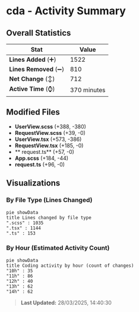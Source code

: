 # cda - Activity Summary 

## Overall Statistics

| Stat                   | Value                                                             |
| ---------------------- | ----------------------------------------------------------------- |
| **Lines Added** (➕)   | 1522                                          |
| **Lines Removed** (➖) | 810                                        |
| **Net Change** (↕)    | 712                |
| **Active Time** (⌚)   | 370 minutes |


## Modified Files
- **UserView.scss** (+388, -380)
- **RequestView.scss** (+39, -0)
- **UserView.tsx** (+573, -386)
- **RequestView.tsx** (+185, -0)
- ** request.ts** (+57, -0)
- **App.scss** (+184, -44)
- **request.ts** (+96, -0)

## Visualizations

### By File Type (Lines Changed)

```mermaid
pie showData
title Lines changed by file type
".scss" : 1035
".tsx" : 1144
".ts" : 153
```

### By Hour (Estimated Activity Count)

```mermaid
pie showData
title Coding activity by hour (count of changes)
"10h" : 35
"11h" : 86
"12h" : 40
"13h" : 62
"14h" : 62
```


> **Last Updated:** 28/03/2025, 14:40:30